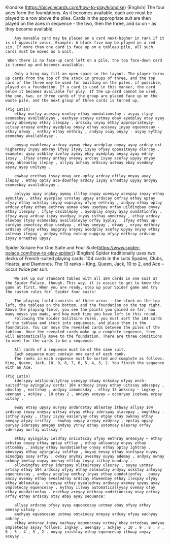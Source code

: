 Klondike (https://bicyclecards.com/how-to-play/klondike)
    (English)
     The four aces form the foundations. As it becomes available, each ace must be played to a row above the piles. Cards in the appropriate suit are then played on the aces in sequence - the two, then the three, and so on - as they become available.

        Any movable card may be placed on a card next-higher in rank if it is of opposite color. Example: A black five may be played on a red six. If more than one card is face up on a tableau pile, all such cards must be moved as a unit.

     When there is no face-up card left on a pile, the top face-down card is turned up and becomes available.

        Only a king may fill an open space in the layout. The player turns up cards from the top of the stock in groups of three, and the top card of the three may be used for building on the piles, if possible, played on a foundation. If a card is used in this manner, the card below it becomes available for play. If the up-card cannot be used, the one, two, or three cards of the group are placed face up on the waste pile, and the next group of three cards is turned up.

    (Pig Latin)
        ethay ourfay acesyay ormfay ethay oundationsfay . asyay ityay ecomesbay availableyay , eachyay aceyay ustmay ebay ayedplay otay ayay owray aboveyay ethay ilespay . ardscay inyay ethay appropriateyay uitsay areyay enthay ayedplay onyay ethay acesyay inyay equencesay - ethay otway , enthay ethay eethray , andyay osay onyay - asyay eythay ecomebay availableyay . 

        anyyay ovablemay ardcay aymay ebay acedplay onyay ayay ardcay ext-highernay inyay ankray ifyay ityay isyay ofyay oppositeyay olorcay . example: ayay ackblay ivefay aymay ebay ayedplay onyay ayay edray ixsay . ifyay oremay anthay oneyay ardcay isyay acefay upyay onyay ayay ableautay ilepay , allyay uchsay ardscay ustmay ebay ovedmay asyay ayay unityay . 

        enwhay erethay isyay onay ace-upfay ardcay eftlay onyay ayay ilepay , ethay optay ace-downfay ardcay isyay urnedtay upyay andyay ecomesbay availableyay . 

        onlyyay ayay ingkay aymay illfay anyay openyay acespay inyay ethay ayoutlay . ethay ayerplay urnstay upyay ardscay omfray ethay optay ofyay ethay ockstay inyay oupsgray ofyay eethray , andyay ethay optay ardcay ofyay ethay eethray aymay ebay usedyay orfay uildingbay onyay ethay ilespay , ifyay ossiblepay , ayedplay onyay ayay oundationfay . ifyay ayay ardcay isyay usedyay inyay isthay annermay , ethay ardcay elowbay ityay ecomesbay availableyay orfay ayplay . ifyay ethay up-cardyay annotcay ebay usedyay , ethay oneyay , otway , oryay eethray ardscay ofyay ethay oupgray areyay acedplay acefay upyay onyay ethay asteway ilepay , andyay ethay extnay oupgray ofyay eethray ardscay isyay urnedtay upyay .

Spider Soliaire For One Suite and Four Suite(https://www.spider-palace.com/how-to-play-spider/) 
    (English)
        Spider traditionally uses two decks of French-suited playing cards: 104 cards in the suits Spades, Clubs, Hearts, and Diamonds. The 13 ranks – King, Queen, Jack, 10 to 2, and Ace – occur twice per suit.

        We set up our standard tables with all 104 cards in one suit at the Spider Palace, though. This way, it is easier to get to know the game at first. When you are ready, step up your Spider game and try the custom rules for  Spider four suits!

        The playing field consists of three areas – the stock on the top left, the tableau on the bottom, and the foundation on the top right. Above the playing field, you see the points you gained so far, how many moves you made, and how much time you have left in this round. 
        Following the Spider Solitaire rules, you must sort the 104 cards of the tableau and stock into sequences, and place them in the foundation. You can move the revealed cards between the piles of the tableau. Once the revealed cards make up a complete sequence, they will automatically move to the foundation. There are three conditions to meet for the cards to be a sequence:

        All cards of a sequence must be of the same suit.
        Each sequence must contain one card of each rank.
        The ranks in each sequence must be sorted and complete as follows: King, Queen, Jack, 10, 9, 8, 7, 6, 5, 4, 3, 2. You finish the sequence with an Ace.

    (Pig Latin)
        iderspay aditionallytray usesyay otway ecksday ofyay ench-suitedfray ayingplay cards: 104 ardscay inyay ethay uitssay adesspay , ubsclay , eartshay , andyay iamondsday . ethay 13 anksray – ingkay , ueenqay , ackjay , 10 otay 2 , andyay aceyay – occuryay icetway erpay uitsay . 

        eway etsay upyay ouryay andardstay ablestay ithway allyay 104 ardscay inyay oneyay uitsay atyay ethay iderspay alacepay , oughthay . isthay ayway , ityay isyay easieryay otay etgay otay owknay ethay amegay atyay irstfay . enwhay ouyay areyay eadyray , epstay upyay ouryay iderspay amegay andyay ytray ethay ustomcay ulesray orfay  iderspay ourfay uitssay ! 

        ethay ayingplay ieldfay onsistscay ofyay eethray areasyay – ethay ockstay onyay ethay optay eftlay , ethay ableautay onyay ethay ottombay , andyay ethay oundationfay onyay ethay optay ightray . aboveyay ethay ayingplay ieldfay , ouyay eesay ethay ointspay ouyay ainedgay osay arfay , owhay anymay ovesmay ouyay ademay , andyay owhay uchmay imetay ouyay avehay eftlay inyay isthay oundray . 
        ollowingfay ethay iderspay olitairesay ulesray , ouyay ustmay ortsay ethay 104 ardscay ofyay ethay ableautay andyay ockstay intoyay equencessay , andyay aceplay emthay inyay ethay oundationfay . ouyay ancay ovemay ethay evealedray ardscay etweenbay ethay ilespay ofyay ethay ableautay . onceyay ethay evealedray ardscay akemay upyay ayay ompletecay equencesay , eythay illway automaticallyyay ovemay otay ethay oundationfay . erethay areyay eethray onditionscay otay eetmay orfay ethay ardscay otay ebay ayay sequence:

        allyay ardscay ofyay ayay equencesay ustmay ebay ofyay ethay amesay uitsay . 
        eachyay equencesay ustmay ontaincay oneyay ardcay ofyay eachyay ankray . 
        ethay anksray inyay eachyay equencesay ustmay ebay ortedsay andyay ompletecay asyay follows: ingkay , ueenqay , ackjay , 10 , 9 , 8 , 7 , 6 , 5 , 4 , 3 , 2 . ouyay inishfay ethay equencesay ithway anyay aceyay .
